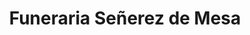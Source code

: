 ---
title: "Funeraria Señerez de Mesa"
url: /calamba/funeraria-senerez-de-mesa/
shop: Bestattungen
---